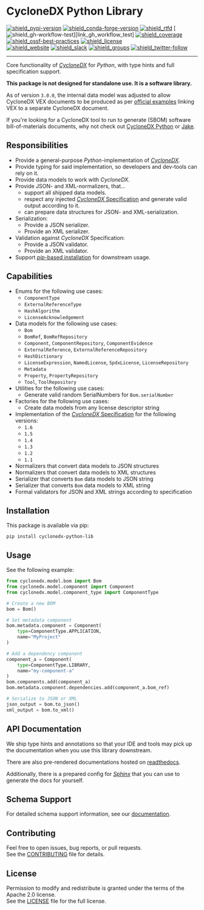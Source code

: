 # CycloneDX Python Library

[![shield_pypi-version]][link_pypi]
[![shield_conda-forge-version]][link_conda_forge]
[![shield_rtfd]][link_rtfd]
[![shield_gh-workflow-test]][link_gh_workflow_test]
[![shield_coverage]][link_codacy]
[![shield_ossf-best-practices]][link_ossf_best_practices]
[![shield_license]][license_file]  
[![shield_website]][link_website]
[![shield_slack]][link_slack]
[![shield_groups]][link_discussion]
[![shield_twitter-follow]][link_twitter]

----

Core functionality of [_CycloneDX_][link_website] for _Python_,
with type hints and full specification support.

**This package is not designed for standalone use. It is a software library.**

As of version `3.0.0`, the internal data model was adjusted to allow CycloneDX VEX documents to be produced as per [official examples](https://cyclonedx.org/capabilities/bomlink/#linking-external-vex-to-bom-inventory) linking VEX to a separate CycloneDX document.

If you're looking for a CycloneDX tool to run to generate (SBOM) software bill-of-materials documents, why not check out [CycloneDX Python][cyclonedx-python] or [Jake][jake].

## Responsibilities

* Provide a general-purpose _Python_-implementation of [_CycloneDX_][link_website].
* Provide typing for said implementation, so developers and dev-tools can rely on it.
* Provide data models to work with _CycloneDX_.
* Provide JSON- and XML-normalizers, that...
  * support all shipped data models.
  * respect any injected [_CycloneDX_ Specification][CycloneDX-spec] and generate valid output according to it.
  * can prepare data structures for JSON- and XML-serialization.
* Serialization:
  * Provide a JSON serializer.
  * Provide an XML serializer.
* Validation against _CycloneDX_ Specification:
  * Provide a JSON validator.
  * Provide an XML validator.
* Support [_pip_-based installation](https://pip.pypa.io/en/stable/) for downstream usage.

## Capabilities

* Enums for the following use cases:
  * `ComponentType`
  * `ExternalReferenceType`
  * `HashAlgorithm`
  * `LicenseAcknowledgement`
* Data models for the following use cases:
  * `Bom`
  * `BomRef`, `BomRefRepository`
  * `Component`, `ComponentRepository`, `ComponentEvidence`
  * `ExternalReference`, `ExternalReferenceRepository`
  * `HashDictionary`
  * `LicenseExpression`, `NamedLicense`, `SpdxLicense`, `LicenseRepository`
  * `Metadata`
  * `Property`, `PropertyRepository`
  * `Tool`, `ToolRepository`
* Utilities for the following use cases:
  * Generate valid random SerialNumbers for `Bom.serialNumber`
* Factories for the following use cases:
  * Create data models from any license descriptor string
* Implementation of the [_CycloneDX_ Specification][CycloneDX-spec] for the following versions:
  * `1.6`
  * `1.5`
  * `1.4`
  * `1.3`
  * `1.2`
  * `1.1`
* Normalizers that convert data models to JSON structures
* Normalizers that convert data models to XML structures
* Serializer that converts `Bom` data models to JSON string
* Serializer that converts `Bom` data models to XML string
* Formal validators for JSON and XML strings according to specification

## Installation

This package is available via pip:

```shell
pip install cyclonedx-python-lib
```

## Usage

See the following example:

```python
from cyclonedx.model.bom import Bom
from cyclonedx.model.component import Component
from cyclonedx.model.component_type import ComponentType

# Create a new BOM
bom = Bom()

# Set metadata component
bom.metadata.component = Component(
    type=ComponentType.APPLICATION,
    name="MyProject"
)

# Add a dependency component
component_a = Component(
    type=ComponentType.LIBRARY,
    name="my-component-a"
)
bom.components.add(component_a)
bom.metadata.component.dependencies.add(component_a.bom_ref)

# Serialize to JSON or XML
json_output = bom.to_json()
xml_output = bom.to_xml()
```

## API Documentation

We ship type hints and annotations so that your IDE and tools may pick up the documentation when you use this library downstream.

There are also pre-rendered documentations hosted on [readthedocs][link_rtfd].

Additionally, there is a prepared config for [_Sphinx_](https://www.sphinx-doc.org/en/master/) that you can use to generate the docs for yourself.

## Schema Support

For detailed schema support information, see our [documentation][link_rtfd].

## Contributing

Feel free to open issues, bug reports, or pull requests.  
See the [CONTRIBUTING][contributing_file] file for details.

## License

Permission to modify and redistribute is granted under the terms of the Apache 2.0 license.  
See the [LICENSE][license_file] file for the full license.

[CycloneDX]: https://cyclonedx.org/
[CycloneDX-spec]: https://github.com/CycloneDX/specification/tree/master#readme
[cyclonedx-python]: https://github.com/CycloneDX/cyclonedx-python
[jake]: https://github.com/sonatype-nexus-community/jake

[license_file]: https://github.com/CycloneDX/cyclonedx-python-lib/blob/master/LICENSE
[contributing_file]: https://github.com/CycloneDX/cyclonedx-python-lib/blob/master/CONTRIBUTING.md
[link_rtfd]: https://cyclonedx-python-library.readthedocs.io/

[shield_pypi-version]: https://img.shields.io/pypi/v/cyclonedx-python-lib?logo=pypi&logoColor=white "PyPI"
[shield_conda-forge-version]: https://img.shields.io/conda/vn/conda-forge/cyclonedx-python-lib?logo=anaconda&logoColor=white "conda-forge"
[shield_rtfd]: https://img.shields.io/readthedocs/cyclonedx-python-library?logo=readthedocs&logoColor=white "Read the Docs"
[shield_gh-workflow-test]: https://img.shields.io/github/actions/workflow/status/CycloneDX/cyclonedx-python-lib/python.yml?branch=master&logo=GitHub&logoColor=white "build"
[shield_coverage]: https://img.shields.io/codacy/coverage/TBD?logo=Codacy&logoColor=white "test coverage"
[shield_ossf-best-practices]: https://img.shields.io/cii/percentage/7956?label=OpenSSF%20best%20practices "OpenSSF best practices"
[shield_license]: https://img.shields.io/github/license/CycloneDX/cyclonedx-python-lib?logo=open%20source%20initiative&logoColor=white "license"
[shield_website]: https://img.shields.io/badge/https://-cyclonedx.org-blue.svg "homepage"
[shield_slack]: https://img.shields.io/badge/slack-join-blue?logo=Slack&logoColor=white "slack join"
[shield_groups]: https://img.shields.io/badge/discussion-groups.io-blue.svg "groups discussion"
[shield_twitter-follow]: https://img.shields.io/badge/Twitter-follow-blue?logo=Twitter&logoColor=white "twitter follow"

[link_pypi]: https://pypi.org/project/cyclonedx-python-lib/
[link_conda_forge]: https://anaconda.org/conda-forge/cyclonedx-python-lib
[link_codacy]: https://app.codacy.com/gh/CycloneDX/cyclonedx-python-lib
[link_ossf_best_practices]: https://www.bestpractices.dev/projects/7956
[link_website]: https://cyclonedx.org/
[link_slack]: https://cyclonedx.org/slack/invite
[link_discussion]: https://groups.io/g/CycloneDX
[link_twitter]: https://twitter.com/CycloneDX_Spec
